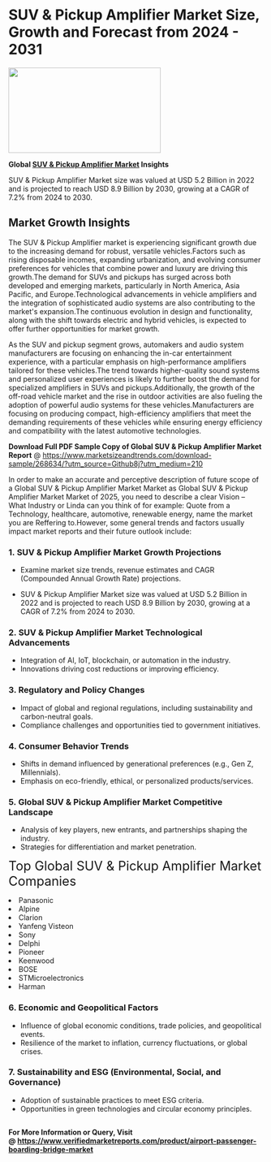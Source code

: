 <H1>SUV & Pickup Amplifier Market Size, Growth and Forecast from 2024 - 2031</H1><img class="aligncenter size-medium wp-image-584254" src="https://thirdeyenews.in/wp-content/uploads/2024/09/Global-Market-Research-300x168.jpeg" alt="" width="300" height="168" /><p><strong>Global&nbsp;<a href="https://www.marketsizeandtrends.com/download-sample/268634/?utm_source=Github8j?utm_medium=210">SUV & Pickup Amplifier Market</a> Insights</strong></p><p>SUV & Pickup Amplifier Market size was valued at USD 5.2 Billion in 2022 and is projected to reach USD 8.9 Billion by 2030, growing at a CAGR of 7.2% from 2024 to 2030.</p><p><h2>Market Growth Insights</h2> <p>The SUV & Pickup Amplifier market is experiencing significant growth due to the increasing demand for robust, versatile vehicles.Factors such as rising disposable incomes, expanding urbanization, and evolving consumer preferences for vehicles that combine power and luxury are driving this growth.The demand for SUVs and pickups has surged across both developed and emerging markets, particularly in North America, Asia Pacific, and Europe.Technological advancements in vehicle amplifiers and the integration of sophisticated audio systems are also contributing to the market's expansion.The continuous evolution in design and functionality, along with the shift towards electric and hybrid vehicles, is expected to offer further opportunities for market growth.</p> <p>As the SUV and pickup segment grows, automakers and audio system manufacturers are focusing on enhancing the in-car entertainment experience, with a particular emphasis on high-performance amplifiers tailored for these vehicles.The trend towards higher-quality sound systems and personalized user experiences is likely to further boost the demand for specialized amplifiers in SUVs and pickups.Additionally, the growth of the off-road vehicle market and the rise in outdoor activities are also fueling the adoption of powerful audio systems for these vehicles.Manufacturers are focusing on producing compact, high-efficiency amplifiers that meet the demanding requirements of these vehicles while ensuring energy efficiency and compatibility with the latest automotive technologies.</p> <p><span class=""><strong>Download Full PDF Sample Copy of Global SUV & Pickup Amplifier Market Report</strong> @ <a href="https://www.marketsizeandtrends.com/download-sample/268634/?utm_source=Github8j?utm_medium=210" target="_blank">https://www.marketsizeandtrends.com/download-sample/268634/?utm_source=Github8j?utm_medium=210</a></span></p><p>In order to make an accurate and perceptive description of future scope of a Global&nbsp;SUV & Pickup Amplifier Market Market as Global&nbsp;SUV & Pickup Amplifier Market Market of 2025, you need to describe a clear Vision &ndash; What Industry or Linda can you think of for example: Quote from a Technology, healthcare, automotive, renewable energy, name the market you are Reffering to.However, some general trends and factors usually impact market reports and their future outlook include:</p><h3>1.&nbsp;<strong>SUV & Pickup Amplifier Market Growth Projections</strong></h3><ul><li>Examine market size trends, revenue estimates and CAGR (Compounded Annual Growth Rate) projections.</li><li><p>SUV & Pickup Amplifier Market size was valued at USD 5.2 Billion in 2022 and is projected to reach USD 8.9 Billion by 2030, growing at a CAGR of 7.2% from 2024 to 2030.</p></li></ul><h3>2.&nbsp;<strong>SUV & Pickup Amplifier Market Technological Advancements</strong></h3><ul><li>Integration of AI, IoT, blockchain, or automation in the industry.</li><li>Innovations driving cost reductions or improving efficiency.</li></ul><h3>3.&nbsp;<strong>Regulatory and Policy Changes</strong></h3><ul><li>Impact of global and regional regulations, including sustainability and carbon-neutral goals.</li><li>Compliance challenges and opportunities tied to government initiatives.</li></ul><h3>4.&nbsp;<strong>Consumer Behavior Trends</strong></h3><ul><li>Shifts in demand influenced by generational preferences (e.g., Gen Z, Millennials).</li><li>Emphasis on eco-friendly, ethical, or personalized products/services.</li></ul><h3>5.&nbsp;<strong>Global SUV & Pickup Amplifier Market Competitive Landscape</strong></h3><ul><li>Analysis of key players, new entrants, and partnerships shaping the industry.</li><li>Strategies for differentiation and market penetration.</li></ul><p data-pm-slice="1 1 []"><span style="color: inherit; font-family: inherit; font-size: 25px;">Top Global SUV & Pickup Amplifier Market Companies</span></p><div class="" data-test-id=""><p><li>Panasonic</li><li> Alpine</li><li> Clarion</li><li> Yanfeng Visteon</li><li> Sony</li><li> Delphi</li><li> Pioneer</li><li> Keenwood</li><li> BOSE</li><li> STMicroelectronics</li><li> Harman</li></p></div><h3>6.&nbsp;<strong>Economic and Geopolitical Factors</strong></h3><ul><li>Influence of global economic conditions, trade policies, and geopolitical events.</li><li>Resilience of the market to inflation, currency fluctuations, or global crises.</li></ul><h3>7.&nbsp;<strong>Sustainability and ESG (Environmental, Social, and Governance)</strong></h3><ul><li>Adoption of sustainable practices to meet ESG criteria.</li><li>Opportunities in green technologies and circular economy principles.</li></ul><h2><strong style="font-size: 14px;">For More Information or Query, Visit @&nbsp;</strong><a style="background-color: #ffffff; font-size: 14px;" href="https://www.marketsizeandtrends.com/report/suv-pickup-amplifier-market/" target="_blank">https://www.verifiedmarketreports.com/product/airport-passenger-boarding-bridge-market</a></h2>